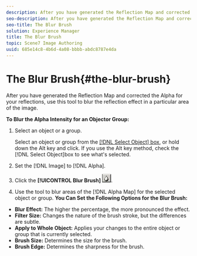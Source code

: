 ```yaml
---
description: After you have generated the Reflection Map and corrected the Alpha for your reflections, use this tool to blur the reflection effect in a particular area of the image.
seo-description: After you have generated the Reflection Map and corrected the Alpha for your reflections, use this tool to blur the reflection effect in a particular area of the image.
seo-title: The Blur Brush
solution: Experience Manager
title: The Blur Brush
topic: Scene7 Image Authoring
uuid: 685e14c8-4b6d-4a08-bbbb-abdc8787e4da
---
```


# The Blur Brush{#the-blur-brush}

After you have generated the Reflection Map and corrected the Alpha for your reflections, use this tool to blur the reflection effect in a particular area of the image.

 **To Blur the Alpha Intensity for an Objector Group:** 
1. Select an object or a group.

   Select an object or group from the [ [!DNL Select Object] box](../../../c-vat-gs/c-vat-sel-obj/c-vat-sel-object-box.md#concept-d127c6efaabd436a96c02f36a7bce6ac), or hold down the Alt key and click. If you use the Alt key method, check the [!DNL Select Object]box to see what's selected. 

1. Set the [!DNL Image] to [!DNL Alpha].
1. Click the **[!UICONTROL Blur Brush]** ![](assets/blur.png).
1. Use the tool to blur areas of the [!DNL Alpha Map] for the selected object or group.
**You Can Set the Following Options for the Blur Brush:**

* **Blur Effect:** The higher the percentage, the more pronounced the effect. 
* **Filter Size:** Changes the nature of the brush stroke, but the differences are subtle. 
* **Apply to Whole Object:** Applies your changes to the entire object or group that is currently selected. 
* **Brush Size:** Determines the size for the brush. 
* **Brush Edge:** Determines the sharpness for the brush.

